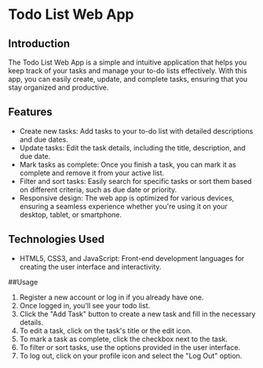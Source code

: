 # Todo List Web App

## Introduction
The Todo List Web App is a simple and intuitive application that helps you keep track of your tasks and manage your to-do lists effectively. With this app, you can easily create, update, and complete tasks, ensuring that you stay organized and productive.

## Features
- Create new tasks: Add tasks to your to-do list with detailed descriptions and due dates.
- Update tasks: Edit the task details, including the title, description, and due date.
- Mark tasks as complete: Once you finish a task, you can mark it as complete and remove it from your active list.
- Filter and sort tasks: Easily search for specific tasks or sort them based on different criteria, such as due date or priority.
- Responsive design: The web app is optimized for various devices, ensuring a seamless experience whether you're using it on your desktop, tablet, or smartphone.

## Technologies Used
- HTML5, CSS3, and JavaScript: Front-end development languages for creating the user interface and interactivity.


##Usage
1. Register a new account or log in if you already have one.
2. Once logged in, you'll see your todo list.
3. Click the "Add Task" button to create a new task and fill in the necessary details.
4. To edit a task, click on the task's title or the edit icon.
5. To mark a task as complete, click the checkbox next to the task.
6. To filter or sort tasks, use the options provided in the user interface.
7. To log out, click on your profile icon and select the "Log Out" option.

